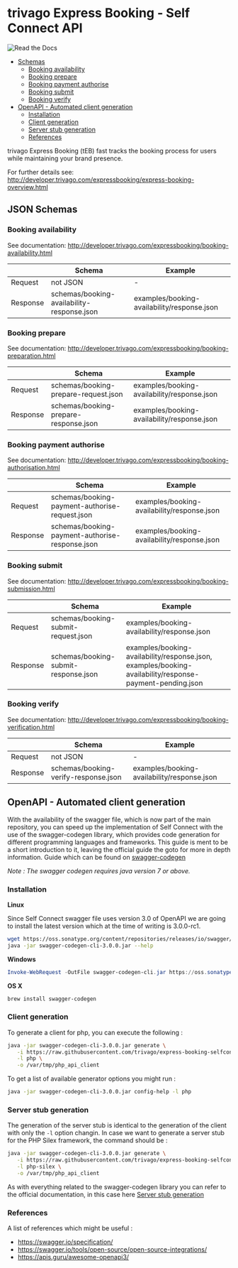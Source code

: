 # trivago Express Booking - Self Connect API

![Read the Docs](http://img.shields.io/badge/Read%20the-Docs-blue.svg)

- [Schemas](#schemas)
  - [Booking availability](#booking-availability)
  - [Booking prepare](#booking-prepare)
  - [Booking payment authorise](#booking-payment-authorise)
  - [Booking submit](#booking-submit)
  - [Booking verify](#booking-verify)
- [OpenAPI - Automated client generation](#openapi---automated-client-generation)
  - [Installation](#installation)
  - [Client generation](#client-generation)
  - [Server stub generation](#server-stub-generation)
  - [References](#references)

trivago Express Booking (tEB) fast tracks the booking process for users while maintaining your brand presence.

For further details see:
http://developer.trivago.com/expressbooking/express-booking-overview.html


## JSON Schemas

### Booking availability

See documentation: http://developer.trivago.com/expressbooking/booking-availability.html

|               | Schema         | Example  |
| ------------- | -------------- | -------- |
| Request       | not JSON       | -        |
| Response      | schemas/booking-availability-response.json | examples/booking-availability/response.json |


### Booking prepare

See documentation: http://developer.trivago.com/expressbooking/booking-preparation.html

|               | Schema        | Example  |
| ------------- | ------------- | -------- |
| Request       | schemas/booking-prepare-request.json  | examples/booking-availability/response.json |
| Response      | schemas/booking-prepare-response.json | examples/booking-availability/response.json |


### Booking payment authorise

See documentation: http://developer.trivago.com/expressbooking/booking-authorisation.html

|               | Schema        | Example  |
| ------------- | ------------- | -------- |
| Request       | schemas/booking-payment-authorise-request.json  | examples/booking-availability/response.json |
| Response      | schemas/booking-payment-authorise-response.json | examples/booking-availability/response.json |


### Booking submit

See documentation: http://developer.trivago.com/expressbooking/booking-submission.html

|               | Schema        | Example  |
| ------------- | ------------- | -------- |
| Request       | schemas/booking-submit-request.json  | examples/booking-availability/response.json |
| Response      | schemas/booking-submit-response.json | examples/booking-availability/response.json, examples/booking-availability/response-payment-pending.json |


### Booking verify

See documentation: http://developer.trivago.com/expressbooking/booking-verification.html

|               | Schema        | Example  |
| ------------- | ------------- | -------- |
| Request       | not JSON      | -        |
| Response      | schemas/booking-verify-response.json | examples/booking-availability/response.json |


## OpenAPI - Automated client generation

With the availability of the swagger file, which is now part of the main repository, you can speed up the implementation of Self Connect
with the use of the swagger-codegen library, which provides code generation for different programming languages and frameworks.
This guide is ment to be a short introduction to it, leaving the official guide the goto for more in depth information.
Guide which can be found on [swagger-codegen](https://github.com/swagger-api/swagger-codegen)

*Note : The swagger codegen requires java version 7 or above.* 


### Installation

**Linux**

Since Self Connect swagger file uses version 3.0 of OpenAPI we are going to install the latest version which at the time of writing is 
3.0.0-rc1.
```bash
wget https://oss.sonatype.org/content/repositories/releases/io/swagger/codegen/v3/swagger-codegen-cli/3.0.0/swagger-codegen-cli-3.0.0.jar
java -jar swagger-codegen-cli-3.0.0.jar --help
```

**Windows**
```PowerShell
Invoke-WebRequest -OutFile swagger-codegen-cli.jar https://oss.sonatype.org/content/repositories/releases/io/swagger/codegen/v3/swagger-codegen-cli/3.0.0/swagger-codegen-cli-3.0.0.jar
```

**OS X**

```bash
brew install swagger-codegen
```


### Client generation

To generate a client for php, you can execute the following :

```bash
java -jar swagger-codegen-cli-3.0.0.jar generate \
   -i https://raw.githubusercontent.com/trivago/express-booking-selfconnect-api/master/openapi.json \
   -l php \
   -o /var/tmp/php_api_client
```

To get a list of available generator options you might run :

```bash
java -jar swagger-codegen-cli-3.0.0.jar config-help -l php
```


### Server stub generation

The generation of the server stub is identical to the generation of the client with only the `-l` option changin.
In case we want to generate a server stub for the PHP Silex framework, the command should be :

```bash
java -jar swagger-codegen-cli-3.0.0.jar generate \
   -i https://raw.githubusercontent.com/trivago/express-booking-selfconnect-api/master/openapi.json \
   -l php-silex \
   -o /var/tmp/php_api_client
```

As with everything related to the swagger-codegen library you can refer to the official documentation, in this case here
[Server stub generation](https://github.com/swagger-api/swagger-codegen/wiki/Server-stub-generator-HOWTO)


### References

A list of references which might be useful :

- https://swagger.io/specification/
- https://swagger.io/tools/open-source/open-source-integrations/
- https://apis.guru/awesome-openapi3/
